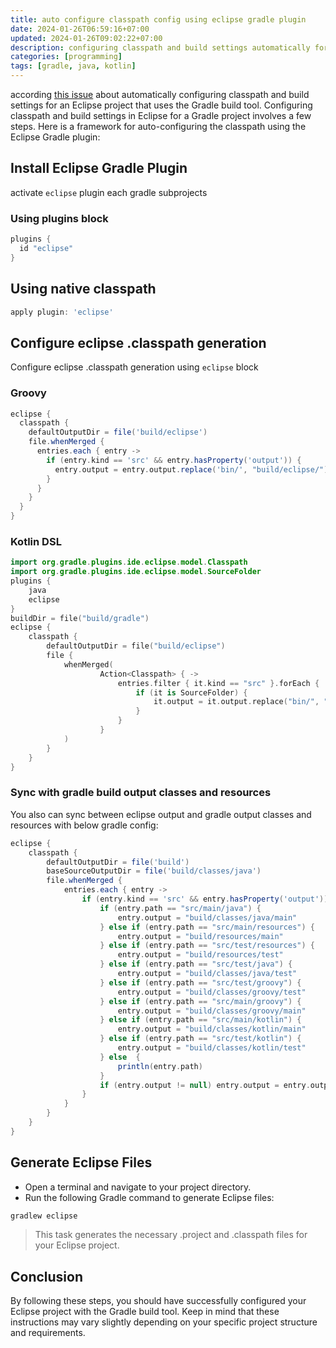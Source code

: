 ```yaml
---
title: auto configure classpath config using eclipse gradle plugin
date: 2024-01-26T06:59:16+07:00
updated: 2024-01-26T09:02:22+07:00
description: configuring classpath and build settings automatically for an Eclipse project that uses the Gradle build tool
categories: [programming]
tags: [gradle, java, kotlin]
---
```


according [this issue](https://github.com/redhat-developer/vscode-java/issues/1615) about automatically configuring classpath and build settings for an Eclipse project that uses the Gradle build tool. Configuring classpath and build settings in Eclipse for a Gradle project involves a few steps. Here is a framework for auto-configuring the classpath using the Eclipse Gradle plugin:

## Install Eclipse Gradle Plugin

activate `eclipse` plugin each gradle subprojects

### Using plugins block

```gradle
plugins {
  id "eclipse"
}
```

## Using native classpath

```gradle
apply plugin: 'eclipse'
```

## Configure eclipse .classpath generation

Configure eclipse .classpath generation using `eclipse` block

### Groovy

```gradle
eclipse {
  classpath {
    defaultOutputDir = file('build/eclipse')
    file.whenMerged {
      entries.each { entry ->
        if (entry.kind == 'src' && entry.hasProperty('output')) {
          entry.output = entry.output.replace('bin/', "build/eclipse/")
        }
      }
    }
  }
}
```

### Kotlin DSL

```kotlin
import org.gradle.plugins.ide.eclipse.model.Classpath
import org.gradle.plugins.ide.eclipse.model.SourceFolder
plugins {
    java
    eclipse
}
buildDir = file("build/gradle")
eclipse {
    classpath {
        defaultOutputDir = file("build/eclipse")
        file {
            whenMerged(
                    Action<Classpath> { ->
                        entries.filter { it.kind == "src" }.forEach {
                            if (it is SourceFolder) {
                                it.output = it.output.replace("bin/", "build/eclipse/")
                            }
                        }
                    }
            )
        }
    }
}
```

### Sync with gradle build output classes and resources

You also can sync between eclipse output and gradle output classes and resources with below gradle config:

```gradle
eclipse {
    classpath {
        defaultOutputDir = file('build')
        baseSourceOutputDir = file('build/classes/java')
        file.whenMerged {
            entries.each { entry ->
                if (entry.kind == 'src' && entry.hasProperty('output')) {
                    if (entry.path == "src/main/java") {
                        entry.output = "build/classes/java/main"
                    } else if (entry.path == "src/main/resources") {
                        entry.output = "build/resources/main"
                    } else if (entry.path == "src/test/resources") {
                        entry.output = "build/resources/test"
                    } else if (entry.path == "src/test/java") {
                        entry.output = "build/classes/java/test"
                    } else if (entry.path == "src/test/groovy") {
                        entry.output = "build/classes/groovy/test"
                    } else if (entry.path == "src/main/groovy") {
                        entry.output = "build/classes/groovy/main"
                    } else if (entry.path == "src/main/kotlin") {
                        entry.output = "build/classes/kotlin/main"
                    } else if (entry.path == "src/test/kotlin") {
                        entry.output = "build/classes/kotlin/test"
                    } else  {
                        println(entry.path)
                    }
                    if (entry.output != null) entry.output = entry.output.replace('bin/', "build/")
                }
            }
        }
    }
}
```

## Generate Eclipse Files

- Open a terminal and navigate to your project directory.
- Run the following Gradle command to generate Eclipse files:

```bash
gradlew eclipse
```

> This task generates the necessary .project and .classpath files for your Eclipse project.

## Conclusion

By following these steps, you should have successfully configured your Eclipse project with the Gradle build tool. Keep in mind that these instructions may vary slightly depending on your specific project structure and requirements.
